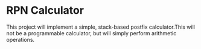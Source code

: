 # RPN Calculator

This project will implement a simple, stack-based postfix calculator.This will not be a programmable calculator, but will simply perform arithmetic operations.
